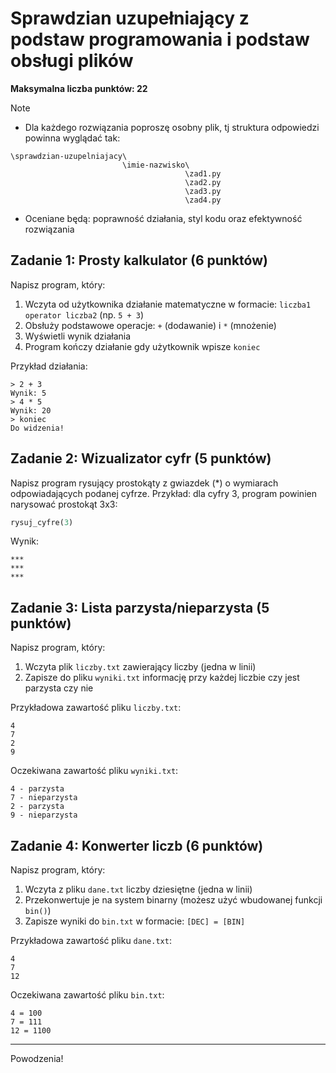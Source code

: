 # Sprawdzian uzupełniający z podstaw programowania i podstaw obsługi plików 
**Maksymalna liczba punktów: 22**

> [!NOTE]
> - Dla każdego rozwiązania poproszę osobny plik, tj struktura odpowiedzi powinna wyglądać tak:
> ```
> \sprawdzian-uzupelniajacy\
>                          \imie-nazwisko\
>                                        \zad1.py
>                                        \zad2.py
>                                        \zad3.py
>                                        \zad4.py
> ```
> - Oceniane będą: poprawność działania, styl kodu oraz efektywność rozwiązania

## Zadanie 1: Prosty kalkulator (6 punktów)
Napisz program, który:
1. Wczyta od użytkownika działanie matematyczne w formacie: `liczba1 operator liczba2` (np. `5 + 3`)
2. Obsłuży podstawowe operacje: `+` (dodawanie) i `*` (mnożenie)
3. Wyświetli wynik działania
4. Program kończy działanie gdy użytkownik wpisze `koniec`

Przykład działania:
```
> 2 + 3
Wynik: 5
> 4 * 5
Wynik: 20
> koniec
Do widzenia!
```

## Zadanie 2: Wizualizator cyfr (5 punktów)
Napisz program rysujący prostokąty z gwiazdek (*) o wymiarach odpowiadających podanej cyfrze.
Przykład: dla cyfry 3, program powinien narysować prostokąt 3x3:
```python
rysuj_cyfre(3)
```
Wynik:
```
***
***
***
```

## Zadanie 3: Lista parzysta/nieparzysta (5 punktów)
Napisz program, który:
1. Wczyta plik `liczby.txt` zawierający liczby (jedna w linii)
2. Zapisze do pliku `wyniki.txt` informację przy każdej liczbie czy jest parzysta czy nie

Przykładowa zawartość pliku `liczby.txt`:
```
4
7
2
9
```

Oczekiwana zawartość pliku `wyniki.txt`:
```
4 - parzysta
7 - nieparzysta
2 - parzysta
9 - nieparzysta
```

## Zadanie 4: Konwerter liczb (6 punktów)
Napisz program, który:
1. Wczyta z pliku `dane.txt` liczby dziesiętne (jedna w linii)
2. Przekonwertuje je na system binarny (możesz użyć wbudowanej funkcji `bin()`)
3. Zapisze wyniki do `bin.txt` w formacie: `[DEC] = [BIN]`

Przykładowa zawartość pliku `dane.txt`:
```
4
7
12
```

Oczekiwana zawartość pliku `bin.txt`:
```
4 = 100
7 = 111
12 = 1100
```

---

Powodzenia!